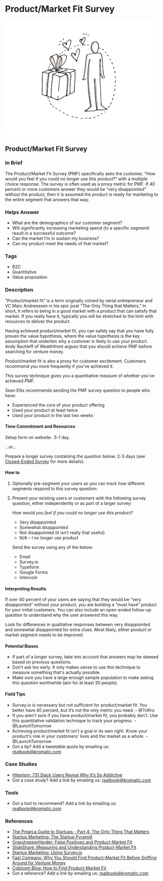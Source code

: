 # Product/Market Fit Survey

![](../.gitbook/assets/illustration-product-market-fit-survey.png)

## Product/Market Fit Survey

### In Brief

The Product/Market Fit Survey \(PMF\) specifically asks the customer, “How would you feel if you could no longer use this product?” with a multiple choice response. The survey is often used as a proxy metric for PMF. If 40 percent or more customers answer they would be “very disappointed” without the product, then it is assumed the product is ready for marketing to the entire segment that answers that way.

### Helps Answer

* What are the demographics of our customer segment?
* Will significantly increasing marketing spend \(to a specific segment\) result in a successful outcome?
* Can the market I’m in sustain my business?
* Can my product meet the needs of that market?

### Tags

* B2C
* Quantitative
* Value proposition

### Description

"Product/market fit" is a term originally coined by serial entrepreneur and VC Marc Andreessen in his epic post "The Only Thing that Matters." In short, it refers to being in a good market with a product that can satisfy that market. If you really have it, typically you will be stretched to the limit with resources to deliver the product.

Having achieved product/market fit, you can safely say that you have fully proven the value hypothesis, where the value hypothesis is the key assumption that underlies why a customer is likely to use your product. Andy Rachleff of Wealthfront argues that you should achieve PMF before searching for venture money.

Product/market fit is also a proxy for customer excitement. Customers recommend you more frequently if you've achieved it.

This survey technique gives you a quantitative measure of whether you've achieved PMF.

Sean Ellis recommends sending the PMF survey question to people who have:

* Experienced the core of your product offering
* Used your product at least twice
* Used your product in the last two weeks

#### Time Commitment and Resources

Setup form on website: .5-1 day.

...or...

Prepare a longer survey containing the question below: 2-3 days \(see [Closed-Ended Survey](../4-evaluative-market-experiment/closed-end-survey.md) for more details\).

#### How to

1. Optionally pre-segment your users so you can track how different segments respond to this survey question.
2. Present your existing users or customers with the following survey question, either independently or as part of a larger survey: 



   _How would you feel if you could no longer use this product?_

   * Very disappointed
   * Somewhat disappointed
   * Not disappointed \(it isn’t really that useful\)
   * N/A – I no longer use product



   Send the survey using any of the below:

   * Email
   * Survey.io
   * Typeform
   * Google Forms
   * Intercom

#### Interpreting Results

If over 40 percent of your users are saying that they would be “very disappointed” without your product, you are building a “must have” product for your initial customers. You can also include an open-ended follow-up question to understand why the user answered this way.

Look for differences in qualitative responses between very disappointed and somewhat disappointed for extra clues. Most likely, either product or market segment needs to be improved.

#### Potential Biases

* If part of a longer survey, take into account that answers may be skewed based on previous questions.
* Don't ask too early. It only makes sense to use this technique to measure something that's actually possible.
* Make sure you have a large enough sample population to make asking this question worthwhile \(aim for at least 30 people\).

#### Field Tips

* Survey.io is necessary but not sufficient for product/market fit. You better have 40 percent, but it’s not the only metric you need. - @TriKro
* If you aren't sure if you have product/market fit, you probably don't. Use this quantitative validation technique to track your progress. - @LaunchTomorrow
* Achieving product/market fit isn't a goal in its own right. Know your product's role in your customers' lives and the market as a whole. - @LaunchTomorrow
* Got a tip? Add a tweetable quote by emailing us: [realbook@kromatic.com](mailto:realbook@kromatic.com)

### Case Studies

* [Hitenism: 731 Slack Users Reveal Why It’s So Addictive](https://hitenism.com/slack-product-market-fit-survey/)
* Got a case study? Add a link by emailing us: [realbook@kromatic.com](mailto:realbook@kromatic.com) 

### Tools

* Got a tool to recommend? Add a link by emailing us: [realbook@kromatic.com](mailto:realbook@kromatic.com)

### References

* [The Pmarca Guide to Startups - Part 4: The Only Thing That Matters](http://pmarchive.com/guide_to_startups_part4.html)
* [Startup Marketing: The Startup Pyramid](http://www.startup-marketing.com/the-startup-pyramid/)
* [GrasshopperHerder: False Positives and Product-Market Fit](https://grasshopperherder.com/false-positives-and-product-market-fit/)
* [SlideShare: Measuring and Understanding Product-Market Fit](https://www.slideshare.net/hiten1/measuring-understanding-productmarket-fit-qualitatively/8-Do_you_have_productmarket_fit)
* [Startup Marketing: Using Survey.io](http://www.startup-marketing.com/using-survey-io/)
* [Fast Company: Why You Should Find Product-Market Fit Before Sniffing Around for Venture Money](https://www.fastcompany.com/3014841/why-you-should-find-product-market-fit-before-sniffing-around-for-venture-money?show_rev_content)
* [Cobloom Blog: How to Find Product-Market Fit](https://www.cobloom.com/blog/how-good-is-david-cummings-approach-to-product/market-fit)
* Got a reference? Add a link by emailing us: [realbook@kromatic.com](https://github.com/trikro/the-real-startup-book/tree/6a17bc36666863334ffdefad4f2a9abf3e12ce13/part6-evaluative_product_experiment/realbook@kromatic.com)

